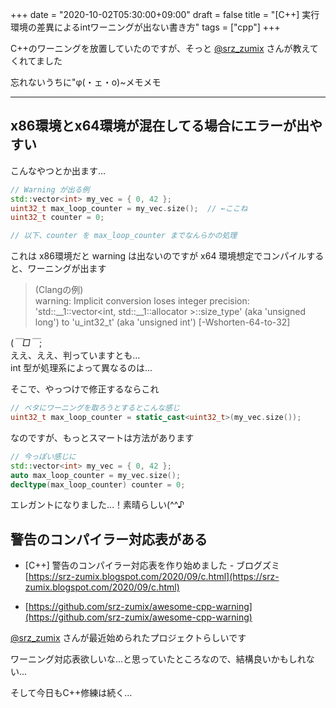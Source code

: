 +++
date = "2020-10-02T05:30:00+09:00"
draft = false
title = "[C++] 実行環境の差異によるintワーニングが出ない書き方"
tags = ["cpp"]
+++

C++のワーニングを放置していたのですが、そっと [@srz_zumix](https://twitter.com/srz_zumix) さんが教えてくれてました

忘れないうちに"φ(・ェ・o)~メモメモ


---

## x86環境とx64環境が混在してる場合にエラーが出やすい

こんなやつとか出ます…

```cpp
// Warning が出る例
std::vector<int> my_vec = { 0, 42 };
uint32_t max_loop_counter = my_vec.size();  // ←ここね
uint32_t counter = 0;

// 以下、counter を max_loop_counter までなんらかの処理
```

これは x86環境だと warning は出ないのですが
x64 環境想定でコンパイルすると、ワーニングが出ます


> (Clangの例)  
warning: Implicit conversion loses integer precision: 'std::\__1::vector<int, std::__1::allocator<int> >::size_type' (aka 'unsigned long') to 'u_int32_t' (aka 'unsigned int') [-Wshorten-64-to-32]

(*￣□￣*;  
ええ、ええ、判っていますとも…  
int 型が処理系によって異なるのは…

そこで、やっつけで修正するならこれ

```cpp
// ベタにワーニングを取ろうとするとこんな感じ
uint32_t max_loop_counter = static_cast<uint32_t>(my_vec.size());
```

なのですが、もっとスマートは方法があります

```cpp
// 今っぽい感じに
std::vector<int> my_vec = { 0, 42 };
auto max_loop_counter = my_vec.size();
decltype(max_loop_counter) counter = 0;
```

エレガントになりました…！素晴らしい(^^♪


## 警告のコンパイラー対応表がある

- [C++] 警告のコンパイラー対応表を作り始めました - ブログズミ  
[https://srz-zumix.blogspot.com/2020/09/c.html](https://srz-zumix.blogspot.com/2020/09/c.html)

- [https://github.com/srz-zumix/awesome-cpp-warning](https://github.com/srz-zumix/awesome-cpp-warning)

[@srz_zumix](https://twitter.com/srz_zumix) さんが最近始められたプロジェクトらしいです

ワーニング対応表欲しいな…と思っていたところなので、結構良いかもしれない…

そして今日もC++修練は続く…